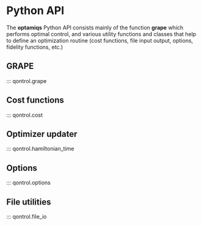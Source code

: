 # Python API

The **optamiqs** Python API consists mainly of the function **grape** which performs optimal control, and various utility functions and classes that help to define an optimization routine (cost functions, file input output, options, fidelity functions, etc.)

## GRAPE

::: qontrol.grape

## Cost functions

::: qontrol.cost

## Optimizer updater

::: qontrol.hamiltonian_time

## Options

::: qontrol.options

## File utilities

::: qontrol.file_io

